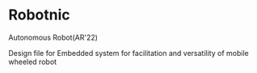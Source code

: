 # Robotnic

Autonomous Robot(AR'22)

Design file for Embedded system for facilitation and versatility of mobile wheeled robot
